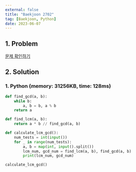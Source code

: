 ```yaml
---
external: false
title: "Baekjoon 2702"
tag: [Baekjoon, Python]
date: 2023-06-07
---
```


## 1. Problem

[문제 확인하기](https://www.acmicpc.net/problem/2702)

## 2. Solution

### 1. Python (memory: 31256KB, time: 128ms)

```python
def find_gcd(a, b):
    while b:
        a, b = b, a % b
    return a

def find_lcm(a, b):
    return a * b // find_gcd(a, b)

def calculate_lcm_gcd():
    num_tests = int(input())
    for _ in range(num_tests):
        a, b = map(int, input().split())
        lcm_num, gcd_num = find_lcm(a, b), find_gcd(a, b)
        print(lcm_num, gcd_num)

calculate_lcm_gcd()
```

